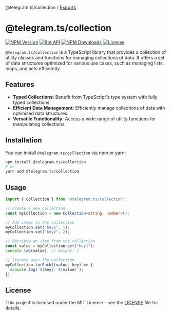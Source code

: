 @telegram.ts/collection / [Exports](modules.md)

# @telegram.ts/collection

[![NPM Version](https://img.shields.io/npm/v/@telegram.ts/collection)](https://www.npmjs.com/package/@telegram.ts/collection)
[![Bot API](https://img.shields.io/badge/Bot%20API-v.7.1-00aced.svg?style=flat-square&logo=telegram)](https://core.telegram.org/bots/api)
[![NPM Downloads](https://img.shields.io/npm/dt/@telegram.ts/collection.svg?maxAge=3600)](https://www.npmjs.com/package/@telegram.ts/collection)
[![License](https://img.shields.io/npm/l/@telegram.ts/collection)](https://github.com/telegramsjs/plugins/blob/main/LICENSE)

`@telegram.ts/collection` is a TypeScript library that provides a collection of utility classes and functions for managing collections of data. It offers a set of data structures optimized for various use cases, such as managing lists, maps, and sets efficiently.

## Features

- **Typed Collections:** Benefit from TypeScript's type system with fully typed collections.
- **Efficient Data Management:** Efficiently manage collections of data with optimized data structures.
- **Versatile Functionality:** Access a wide range of utility functions for manipulating collections.

## Installation

You can install `@telegram.ts/collection` via npm or yarn:

```bash
npm install @telegram.ts/collection
# or
yarn add @telegram.ts/collection
```

## Usage

```typescript
import { Collection } from "@telegram.ts/collection";

// Create a new collection
const myCollection = new Collection<string, number>();

// Add items to the collection
myCollection.set("key1", 1);
myCollection.set("key2", 2);

// Retrieve an item from the collection
const value = myCollection.get("key1");
console.log(value); // Output: 1

// Iterate over the collection
myCollection.forEach((value, key) => {
  console.log(`${key}: ${value}`);
});
```

## License

This project is licensed under the MIT License - see the [LICENSE](https://github.com/telegramsjs/collection/blob/main/LICENSE) file for details.
